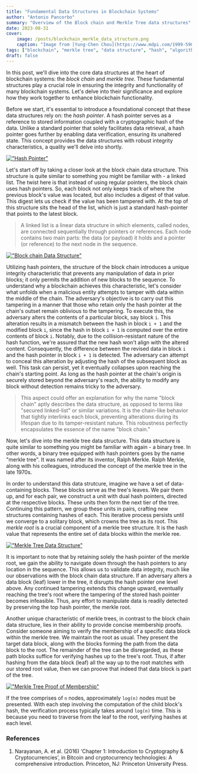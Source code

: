 ```yaml
---
title: "Fundamental Data Structures in Blockchain Systems"
author: "Antonio Pancorbo"
summary: "Overview of the Block chain and Merkle Tree data structures"
date: 2023-08-31
cover:
    image: /posts/blockchain_merkle_data_structure.png
    caption: "Image from [Yung-Chen Chou](https://www.mdpi.com/1999-5903/11/7/149)"
tags: ["blockchain", "merkle tree", "data structure", "hash", "algorithm"]
draft: false
---
```


In this post, we'll dive into the core data structures at the heart of blockchain
systems: the *block chain* and *merkle tree*. These fundamental structures
play a crucial role in ensuring the integrity and functionality of many blockchain
systems. Let's delve into their significance and explore how they work together
to enhance blockchain functionality.

Before we start, it's essential to introduce a foundational concept that these
data structures rely on: the *hash pointer*. A hash pointer serves as a reference
to stored information coupled with a cryptographic hash of the data. Unlike a
standard pointer that solely facilitates data retrieval, a hash pointer goes further
by enabling data verification, ensuring its unaltered state. This concept provides
the data structures with robust integrity characteristics, a quality we'll delve
into shortly.

[!["Hash Pointer"](/posts/hash_pointer.jpeg#center)](https://www.tony.software/posts/hash_pointer.jpeg)

Let's start off by taking a closer look at the block chain data structure. This
structure is quite similar to something you might be familiar with - a linked list.
The twist here is that instead of using regular pointers, the block chain uses hash
pointers. So, each block not only keeps track of where the previous block's value
was located, but also includes a digest of that value. This digest lets us check
if the value has been tampered with. At the top of this structure sits the head
of the list, which is just a standard hash-pointer that points to the latest block. 

> A linked list is a linear data structure in which elements, called nodes, are
> connected sequentially through pointers or references. Each node contains two
> main parts: the data (or payload) it holds and a pointer (or reference) to the
> next node in the sequence.

[!["Block chain Data Structure"](/posts/blockchain_data_structure.jpeg#center)](https://www.tony.software/posts/blockchain_data_structure.jpeg)

Utilizing hash pointers, the structure of the block chain introduces a unique
integrity characteristic that prevents any manipulation of data in prior blocks;
it only permits the addition of new blocks to the sequence. To understand why a blockchain
achieves this characteristic, let's consider what unfolds when a malicious entity
attempts to tamper with data within the middle of the chain. The adversary's objective
is to carry out this tampering in a manner that those who retain only the hash
pointer at the chain's outset remain oblivious to the tampering. To execute this,
the adversary alters the contents of a particular block, say block `i`. This alteration
results in a mismatch between the hash in block `i + 1` and the modified block `i`,
since the hash in block `i + 1` is computed over the entire contents of block `i`.
Notably, due to the collision-resistant nature of the hash function, we're assured
that the new hash won't align with the altered content. Consequently, the difference
between the revised data in block `i` and the hash pointer in block `i + 1` is
detected. The adversary can attempt to conceal this alteration by adjusting the
hash of the subsequent block as well. This task can persist, yet it eventually
collapses upon reaching the chain's starting point. As long as the hash pointer
at the chain's origin is securely stored beyond the adversary's reach, the ability
to modify any block without detection remains tricky to the adversary.

> This aspect could offer an explanation for why the name "block chain" aptly describes
> the data structure, as opposed to terms like "secured linked-list" or similar
> variations. It is the chain-like behavior that tightly interlinks each block,
> preventing alterations during its lifespan due to its tamper-resistant nature.
> This robustness perfectly encapsulates the essence of the name "block chain."

Now, let's dive into the merkle tree data structure. This data structure is quite
similar to something you might be familiar with again - a binary tree. In other
words, a binary tree equipped with hash pointers goes by the name "merkle tree".
It was named after its inventor, Ralph Merkle. Ralph Merkle, along with his
colleagues, introduced the concept of the merkle tree in the late 1970s.

In order to understand this data strutcure, imagine we have a set of data-containing
blocks. These blocks serve as the tree's leaves. We pair them up, and for each
pair, we construct a unit with dual hash pointers, directed at the respective blocks.
These units then form the next tier of the tree. Continuing this pattern, we group
these units in pairs, crafting new structures containing hashes of each. This iterative
process persists until we converge to a solitary block, which crowns the tree as
its root. This *merkle root* is a crucial component of a merkle tree structure.
It is the hash value that represents the entire set of data blocks within the merkle
ree. 

[!["Merkle Tree Data Structure"](/posts/merkle_tree_data_structure.jpeg#center)](https://www.tony.software/posts/merkle_tree_data_structure.jpeg)

It is important to note that by retaining solely the hash pointer of the merkle
root, we gain the ability to navigate down through the hash pointers to any location
in the sequence. This allows us to validate data integrity, much like our observations
with the block chain data structure. If an adversary alters a data block (leaf) lower
in the tree, it disrupts the hash pointer one level above. Any continued tampering
extends this change upward, eventually reaching the tree's root where the tampering
of the stored hash pointer becomes infeasible. Thus, any effort to manipulate data
is readily detected by preserving the top hash pointer, the merkle root.

Another unique characteristic of merkle trees, in contrast to the block chain data
structure, lies in their ability to provide concise membership proofs. Consider
someone aiming to verify the membership of a specific data block within the merkle
tree. We maintain the root as usual. They present the target data block, along with
the blocks forming the path from the data block to the root. The remainder of the
tree can be disregarded, as these path blocks suffice for verifying hashes up to
the tree's root. Thus, if after hashing from the data block (leaf) all the way up
to the root matches with our stored root value, then we can proove that indeed that
data block is part of the tree.

[!["Merkle Tree Proof of Membership"](/posts/merkle_tree_path_data_structure.jpeg#center)](https://www.tony.software/posts/merkle_tree_path_data_structure.jpeg)

If the tree comprises of `n` nodes, approximately `log(n)` nodes must be presented.
With each step involving the computation of the child block's hash, the verification
process typically takes around `log(n)` time. This is because you need to traverse
from the leaf to the root, verifying hashes at each level.

### References
1. Narayanan, A. et al. (2016) ‘Chapter 1: Introduction to Cryptography &amp;
Cryptocurrencies’, in Bitcoin and cryptocurrency technologies: A comprehensive
introduction. Princeton, NJ: Princeton University Press. 
